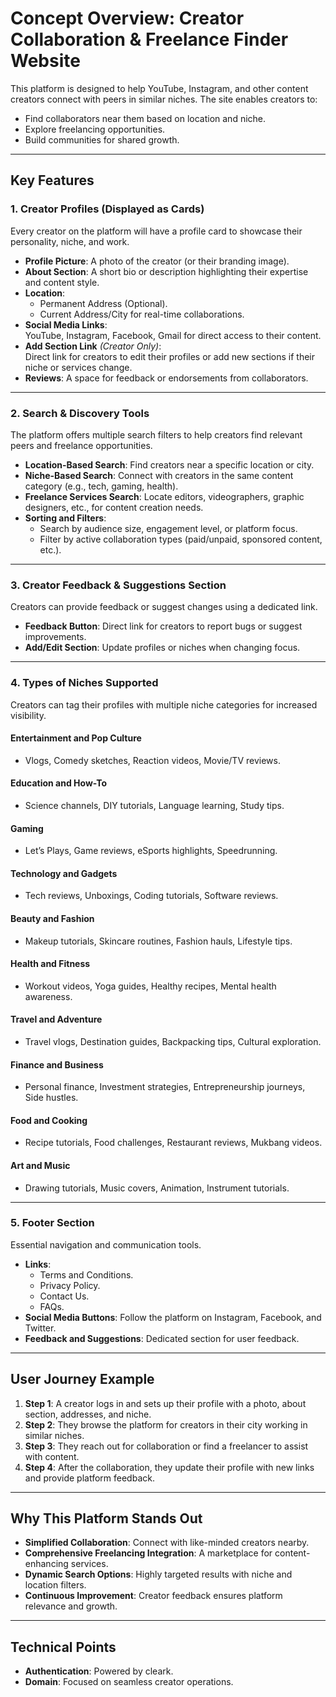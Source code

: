 # Concept Overview: Creator Collaboration & Freelance Finder Website

This platform is designed to help YouTube, Instagram, and other content creators connect with peers in similar niches. The site enables creators to:  
- Find collaborators near them based on location and niche.  
- Explore freelancing opportunities.  
- Build communities for shared growth.  

---

## **Key Features**

### 1. **Creator Profiles (Displayed as Cards)**  
Every creator on the platform will have a profile card to showcase their personality, niche, and work.  

- **Profile Picture**: A photo of the creator (or their branding image).  
- **About Section**: A short bio or description highlighting their expertise and content style.  
- **Location**:  
  - Permanent Address (Optional).  
  - Current Address/City for real-time collaborations.  
- **Social Media Links**:  
  YouTube, Instagram, Facebook, Gmail for direct access to their content.  
- **Add Section Link** *(Creator Only)*:  
  Direct link for creators to edit their profiles or add new sections if their niche or services change.  
- **Reviews**: A space for feedback or endorsements from collaborators.  

---

### 2. **Search & Discovery Tools**  
The platform offers multiple search filters to help creators find relevant peers and freelance opportunities.  

- **Location-Based Search**: Find creators near a specific location or city.  
- **Niche-Based Search**: Connect with creators in the same content category (e.g., tech, gaming, health).  
- **Freelance Services Search**: Locate editors, videographers, graphic designers, etc., for content creation needs.  
- **Sorting and Filters**:  
  - Search by audience size, engagement level, or platform focus.  
  - Filter by active collaboration types (paid/unpaid, sponsored content, etc.).  

---

### 3. **Creator Feedback & Suggestions Section**  
Creators can provide feedback or suggest changes using a dedicated link.  

- **Feedback Button**: Direct link for creators to report bugs or suggest improvements.  
- **Add/Edit Section**: Update profiles or niches when changing focus.  

---

### 4. **Types of Niches Supported**  
Creators can tag their profiles with multiple niche categories for increased visibility.  

#### **Entertainment and Pop Culture**  
- Vlogs, Comedy sketches, Reaction videos, Movie/TV reviews.  

#### **Education and How-To**  
- Science channels, DIY tutorials, Language learning, Study tips.  

#### **Gaming**  
- Let’s Plays, Game reviews, eSports highlights, Speedrunning.  

#### **Technology and Gadgets**  
- Tech reviews, Unboxings, Coding tutorials, Software reviews.  

#### **Beauty and Fashion**  
- Makeup tutorials, Skincare routines, Fashion hauls, Lifestyle tips.  

#### **Health and Fitness**  
- Workout videos, Yoga guides, Healthy recipes, Mental health awareness.  

#### **Travel and Adventure**  
- Travel vlogs, Destination guides, Backpacking tips, Cultural exploration.  

#### **Finance and Business**  
- Personal finance, Investment strategies, Entrepreneurship journeys, Side hustles.  

#### **Food and Cooking**  
- Recipe tutorials, Food challenges, Restaurant reviews, Mukbang videos.  

#### **Art and Music**  
- Drawing tutorials, Music covers, Animation, Instrument tutorials.  

---

### 5. **Footer Section**  
Essential navigation and communication tools.  

- **Links**:  
  - Terms and Conditions.  
  - Privacy Policy.  
  - Contact Us.  
  - FAQs.  
- **Social Media Buttons**: Follow the platform on Instagram, Facebook, and Twitter.  
- **Feedback and Suggestions**: Dedicated section for user feedback.  

---

## **User Journey Example**  

1. **Step 1**: A creator logs in and sets up their profile with a photo, about section, addresses, and niche.  
2. **Step 2**: They browse the platform for creators in their city working in similar niches.  
3. **Step 3**: They reach out for collaboration or find a freelancer to assist with content.  
4. **Step 4**: After the collaboration, they update their profile with new links and provide platform feedback.  

---

## **Why This Platform Stands Out**  

- **Simplified Collaboration**: Connect with like-minded creators nearby.  
- **Comprehensive Freelancing Integration**: A marketplace for content-enhancing services.  
- **Dynamic Search Options**: Highly targeted results with niche and location filters.  
- **Continuous Improvement**: Creator feedback ensures platform relevance and growth.  

---

## **Technical Points**  

- **Authentication**: Powered by cleark.  
- **Domain**: Focused on seamless creator operations.  
